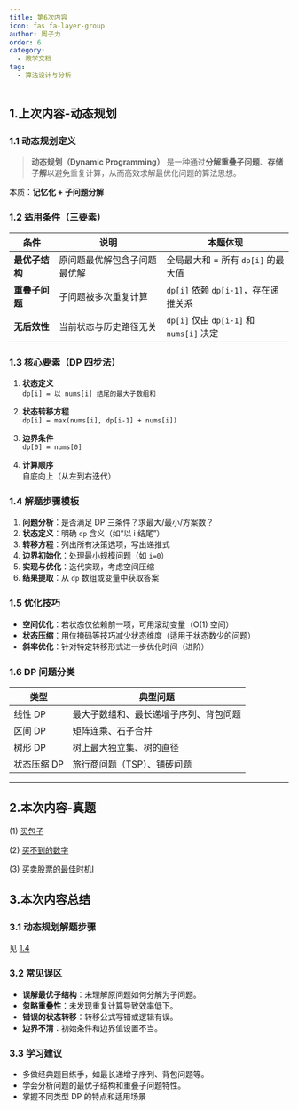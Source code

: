 ```yaml
---
title: 第6次内容
icon: fas fa-layer-group
author: 周子力
order: 6
category:
  - 教学文档
tag:
  - 算法设计与分析
---
```


## 1.上次内容-动态规划
### 1.1 动态规划定义
> **动态规划（Dynamic Programming）** 是一种通过**分解重叠子问题**、**存储子解**以避免重复计算，从而高效求解最优化问题的算法思想。

本质：**记忆化 + 子问题分解**

### 1.2 适用条件（三要素）

| 条件 | 说明 | 本题体现 |
|------|------|--------|
| **最优子结构** | 原问题最优解包含子问题最优解 | 全局最大和 = 所有 `dp[i]` 的最大值 |
| **重叠子问题** | 子问题被多次重复计算 | `dp[i]` 依赖 `dp[i-1]`，存在递推关系 |
| **无后效性** | 当前状态与历史路径无关 | `dp[i]` 仅由 `dp[i-1]` 和 `nums[i]` 决定 |

### 1.3 核心要素（DP 四步法）

1. **状态定义**  
   `dp[i] = 以 nums[i] 结尾的最大子数组和`

2. **状态转移方程**  
   `dp[i] = max(nums[i], dp[i-1] + nums[i])`

3. **边界条件**  
   `dp[0] = nums[0]`

4. **计算顺序**  
   自底向上（从左到右迭代）

### 1.4 解题步骤模板

1. **问题分析**：是否满足 DP 三条件？求最大/最小/方案数？
2. **状态定义**：明确 `dp` 含义（如“以 i 结尾”）
3. **转移方程**：列出所有决策选项，写出递推式
4. **边界初始化**：处理最小规模问题（如 `i=0`）
5. **实现与优化**：迭代实现，考虑空间压缩
6. **结果提取**：从 `dp` 数组或变量中获取答案

### 1.5 优化技巧

- **空间优化**：若状态仅依赖前一项，可用滚动变量（O(1) 空间）
- **状态压缩**：用位掩码等技巧减少状态维度（适用于状态数少的问题）
- **斜率优化**：针对特定转移形式进一步优化时间（进阶）

### 1.6 DP 问题分类

| 类型 | 典型问题 |
|------|--------|
| 线性 DP | 最大子数组和、最长递增子序列、背包问题 |
| 区间 DP | 矩阵连乘、石子合并 |
| 树形 DP | 树上最大独立集、树的直径 |
| 状态压缩 DP | 旅行商问题（TSP）、铺砖问题 |

---

## 2.本次内容-真题

(1) [买包子](../动态规划/买包子.md)

(2) [买不到的数字](../动态规划/买不到的数字.md)

(3) [买卖股票的最佳时机I](../动态规划/买卖股票的最佳时机I.md)

## 3.本次内容总结

### 3.1 动态规划解题步骤

见 [1.4](#_1-4-解题步骤模板)

### 3.2 常见误区

- **误解最优子结构**：未理解原问题如何分解为子问题。
- **忽略重叠性**：未发现重复计算导致效率低下。
- **错误的状态转移**：转移公式写错或逻辑有误。
- **边界不清**：初始条件和边界值设置不当。

### 3.3 学习建议

- 多做经典题目练手，如最长递增子序列、背包问题等。
- 学会分析问题的最优子结构和重叠子问题特性。
- 掌握不同类型 DP 的特点和适用场景